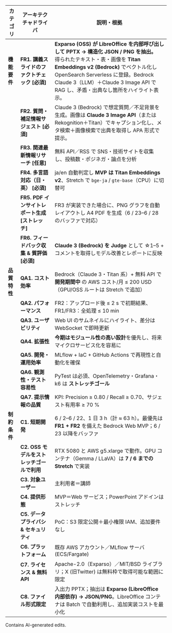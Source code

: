 | **カテゴリ** | **アーキテクチャドライバ** | **説明・根拠** |
|--------------|---------------------------|----------------|
| **機能要件** | **FR1. 講義スライドのファクトチェック [必須]** | **Exparso (OSS) が LibreOffice を内部呼び出しして PPTX → 構造化 JSON / PNG を抽出。**<br>得られたテキスト・表・画像を **Titan Embeddings v2 (Bedrock)** でベクトル化し OpenSearch Serverless に登録。Bedrock Claude 3（LLM）＋Claude 3 Image API で RAG し、矛盾・出典なし箇所をハイライト表示。 |
|              | **FR2. 質問・補足情報サジェスト [必須]** | Claude 3 (Bedrock) で想定質問／不足背景を生成。画像は **Claude 3 Image API**（または Rekognition＋Titan）でキャプション化し、メタ検索＋画像検索で出典を取得し APA 形式で提示。 |
|              | **FR3. 関連最新情報リサーチ [任意]** | 無料 API／RSS で SNS・技術サイトを収集し、投稿数・ポジネガ・論点を分析 |
|              | **FR4. 多言語対応（日・英） [必須]** | ja/en 自動判定し **MVP は Titan Embeddings v2**、Stretch で `bge-ja` / `gte-base`（CPU）に切替可 |
|              | **FR5. PDF インサイトレポート生成 [ストレッチ]** | FR3 が実装できた場合に、PNG グラフを自動レイアウトし A4 PDF を生成（6 / 23–6 / 28 のバッファで対応） |
|              | **FR6. フィードバック収集 & 質評価 [必須]** | **Claude 3 (Bedrock) を Judge** として ☆1–5 + コメントを取得しモデル改善とレポートに反映 |
| **品質特性** | **QA1. コスト効率** | Bedrock（Claude 3・Titan 系）+ 無料 API で **開発期間中** の AWS コスト/月 ≤ 200 USD（GPU/OSS ルートは Stretch で追加） |
|              | **QA2. パフォーマンス** | FR2：アップロード後 ≤ 2 s で初期結果、FR1/FR3：全処理 ≤ 10 min |
|              | **QA3. ユーザビリティ** | Web UI のサムネイルにハイライト、差分は WebSocket で即時更新 |
|              | **QA4. 拡張性** | **今期はモジュール性の高い設計**を優先し、将来マイクロサービス化を容易に |
|              | **QA5. 開発・運用効率** | MLflow + IaC + GitHub Actions で再現性と自動化を確保 |
|              | **QA6. 観測性・テスト容易性** | PyTest は必須、OpenTelemetry・Grafana・k6 は **ストレッチゴール** |
|              | **QA7. 提示情報の品質** | KPI: Precision ≥ 0.80 / Recall ≥ 0.70、サジェスト有用率 ≥ 70 % |
| **制約条件** | **C1. 短期開発** | 6 / 2–6 / 22、1 日 3 h（計 ≈ 63 h）。最優先は **FR1 + FR2** を備えた Bedrock Web MVP；6 / 23 以降をバッファ |
|              | **C2. OSS モデルをストレッチゴールで利用** | RTX 5080 と AWS g5.xlarge で動作。GPU コンテナ（Gemma / LLaVA）は **7 / 6 までの Stretch** で実装 |
|              | **C3. 対象ユーザー** | 主利用者＝講師 |
|              | **C4. 提供形態** | MVP＝Web サービス；PowerPoint アドインはストレッチ |
|              | **C5. データプライバシ & セキュリティ** | PoC：S3 限定公開＋最小権限 IAM、追加要件なし |
|              | **C6. プラットフォーム** | 既存 AWS アカウント／MLflow サーバ (ECS/Fargate) |
|              | **C7. ライセンス & 無料 API** | Apache-2.0（Exparso）／MIT/BSD ライブラリ；X (旧Twitter) は無料枠で取得可能な範囲に限定 |
|              | **C8. ファイル形式限定** | 入出力 PPTX；抽出は **Exparso (LibreOffice 内部依存) → JSON/PNG**。LibreOffice コンテナは Batch で自動利用し、追加実装コストを最小化 |
Contains AI-generated edits.
